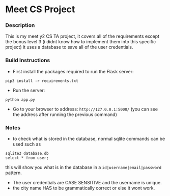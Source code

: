 # Meet CS Project
### Description
This is my meet  y2 CS TA project, it covers all of the requirements except the bonus level 3 (i didnt know how to implement 
them into this specific project) it uses a database to save all of the user credentials.
### Build Instructions
- First install the packages required to run the Flask server:
```shell script
pip3 install -r requirements.txt
```
- Run the server:
```shell script
python app.py
```
- Go to your browser to address: `http://127.0.0.1:5000/` (you can see the address
after running the previous command)

### Notes
- to check what is stored in the database, normal sqlite commands can be used
such as
```shell script
sqlite3 database.db
select * from user;
```
this will show you what is in the database in a `id|username|email|password` pattern.
- The user credentials are CASE SENSITIVE and the username is unique.
- the city name HAS to be grammatically correct or else it wont work.